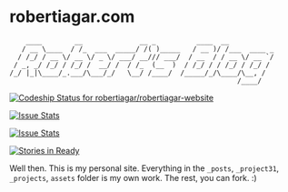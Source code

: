 robertiagar.com
===================

```
    ____        __              __ _          ____  __           
   / __ \____  / /_  ___  _____/ /( )_____   / __ )/ /___  ____ _
  / /_/ / __ \/ __ \/ _ \/ ___/ __/// ___/  / __  / / __ \/ __ `/
 / _, _/ /_/ / /_/ /  __/ /  / /_  (__  )  / /_/ / / /_/ / /_/ / 
/_/ |_|\____/_.___/\___/_/   \__/ /____/  /_____/_/\____/\__, /  
                                                        /____/   
```   

[ ![Codeship Status for robertiagar/robertiagar-website](https://www.codeship.io/projects/854cb4a0-efe6-0131-8758-3ec175d8e376/status)](https://www.codeship.io/projects/27110)

[![Issue Stats](http://issuestats.com/github/robertiagar/robertiagar-website/badge/pr)](http://issuestats.com/github/robertiagar/robertiagar-website)

[![Issue Stats](http://issuestats.com/github/robertiagar/robertiagar-website/badge/issue)](http://issuestats.com/github/robertiagar/robertiagar-website)

[![Stories in Ready](https://badge.waffle.io/robertiagar/robertiagar.com.svg?label=ready&title=Ready)](http://waffle.io/robertiagar/robertiagar.com)

Well then. This is my personal site. Everything in the `_posts`, `_project31`, `_projects`, `assets` folder is my own work. The rest, you can fork. :)
